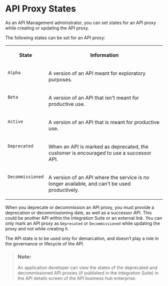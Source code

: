 <!-- loio091cda4bc3d3402aa5a8663b8d1541f6 -->

# API Proxy States

As an API Management administrator, you can set states for an API proxy while creating or updating the API proxy.



The following states can be set for an API proxy:


<table>
<tr>
<th valign="top">

State



</th>
<th valign="top">

Information



</th>
</tr>
<tr>
<td valign="top">

`Alpha`



</td>
<td valign="top">

A version of an API meant for exploratory purposes.



</td>
</tr>
<tr>
<td valign="top">

`Beta`



</td>
<td valign="top">

A version of an API that isn't meant for productive use.



</td>
</tr>
<tr>
<td valign="top">

`Active`



</td>
<td valign="top">

A version of an API that is meant for productive use.



</td>
</tr>
<tr>
<td valign="top">

`Deprecated`



</td>
<td valign="top">

When an API is marked as deprecated, the customer is encouraged to use a successor API.



</td>
</tr>
<tr>
<td valign="top">

`Decommissioned`



</td>
<td valign="top">

A version of an API where the service is no longer available, and can't be used productively.



</td>
</tr>
</table>



When you deprecate or decommission an API proxy, you must provide a deprecation or decommissioning date, as well as a successor API. This could be another API within the Integration Suite or an external link. You can only mark an API proxy as `Deprecated` or `Decommissioned` while updating the proxy and not while creating it.

The API state is to be used only for demarcation, and doesn’t play a role in the governance or lifecycle of the API.

> ### Note:  
> An application developer can view the states of the deprecated and decommissioned API proxies \(if published in the Integration Suite\) in the API details screen of the API business hub enterprise.

